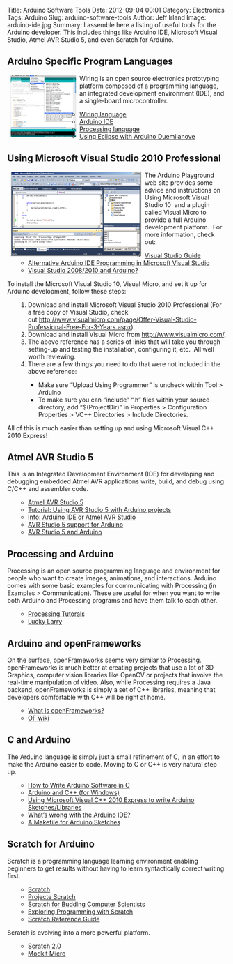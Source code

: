 Title: Arduino Software Tools
Date: 2012-09-04 00:01
Category: Electronics
Tags: Arduino
Slug: arduino-software-tools
Author: Jeff Irland
Image: arduino-ide.jpg
Summary: I assemble here a listing of useful tools for the Arduino developer. This includes things like Arduino IDE, Microsoft Visual Studio, Atmel AVR Studio 5, and even Scratch for Arduino. 

<h2>Arduino Specific Program Languages</h2>
<a href="http://arduino.cc/en/Main/Software">
    <img class="alignright size-thumbnail wp-image-45" style="margin: 0px 8px; float: left" title="Arduino IDE" alt="arduino IDE" src="/images/arduino-ide.jpg" width="150" height="143" />
</a>
Wiring is an open source electronics prototyping platform composed of a programming language, an integrated development environment (IDE), and a single-board microcontroller.
<ul>
<ul>
	<li><a href="http://wiring.org.co/">Wiring language</a></li>
	<li><a href="http://arduino.cc/en/Main/Software">Arduino IDE</a></li>
	<li><a href="http://www.processing.org/">Processing language</a></li>
	<li><a href="http://www.chipkin.com/using-eclipse-with-arduino-duemilanove/">Using Eclipse with Arduino Duemilanove</a></li>
</ul>
</ul>
<h2>Using Microsoft Visual Studio 2010 Professional</h2>
<a href="http://www.visualmicro.com">
    <img class="alignright size-medium wp-image-395" style="margin: 0px 8px; float: left" title="Arduino for Visual Studio Demo" alt="Visual Studio Demo" src="/images/arduino-for-visual-studio-demo.png" width="300" height="194" />
</a>
The Arduino Playground web site provides some advice and instructions on Using Microsoft Visual Studio 10  and a plugin called Visual Micro to provide a full Arduino development platform.  For more information, check out:
<ul>
<ul>
	<li><a href="http://arduino.cc/playground/Code/VisualStudio">Visual Studio Guide</a></li>
	<li><a href="http://arduino.cc/playground/Code/VisualMicro">Alternative Arduino IDE Programming in Microsoft Visual Studio</a></li>
	<li><a href="http://www.arduinodev.com/arduino-with-visual-studio/">Visual Studio 2008/2010 and Arduino?</a></li>
</ul>
</ul>

To install the Microsoft Visual Studio 10, Visual Micro, and set it up for Arduino development, follow these steps:
<ol>
<ol>
	<li>Download and install Microsoft Visual Studio 2010 Professional (For a free copy of Visual Studio, check out <a href="http://www.visualmicro.com/page/Offer-Visual-Studio-Professional-Free-For-3-Years.aspx">http://www.visualmicro.com/page/Offer-Visual-Studio-Professional-Free-For-3-Years.aspx</a>).</li>
	<li>Download and install Visual Micro from <a href="http://www.visualmicro.com/">http://www.visualmicro.com/</a>.</li>
	<li>The above reference has a series of links that will take you through setting-up and testing the installation, configuring it, etc.  All well worth reviewing.</li>
	<li>There are a few things you need to do that were not included in the above reference:</li>
</ol>
<ul>
<ul>
	<li>Make sure “Upload Using Programmer” is uncheck within Tool &gt; Arduino</li>
	<li>To make sure you can “include” “.h” files within your source directory, add “$(ProjectDir)” in Properties &gt; Configuration Properties &gt; VC++ Directories &gt; Include Directories.</li>
</ul>
</ul>
</ol>
All of this is much easier than setting up and using Microsoft Visual C++ 2010 Express!
<h2>Atmel AVR Studio 5</h2>
This is an Integrated Development Environment (IDE) for developing and debugging embedded Atmel AVR applications write, build, and debug using C/C++ and assembler code.
<ul>
<ul>
	<li><a href="http://www.atmel.com/microsite/avr_studio_5/">Atmel AVR Studio 5</a></li>
	<li><a href="http://www.engblaze.com/tutorial-using-avr-studio-5-with-arduino-projects/">Tutorial: Using AVR Studio 5 with Arduino projects</a></li>
	<li><a href="http://automation.binarysage.net/?p=1493">Info: Arduino IDE or Atmel AVR Studio</a></li>
	<li><a href="http://www.avrfreaks.net/index.php?name=PNphpBB2&amp;file=viewtopic&amp;p=884538">AVR Studio 5 support for Arduino</a></li>
	<li><a href="http://www.normalexception.net/index.php/Projects/setting-up-avrstudio-for-arduino-development">AVR Studio 5 and Arduino</a></li>
</ul>
</ul>
<h2>Processing and Arduino</h2>
Processing is an open source programming language and environment for people who want to create images, animations, and interactions. Arduino comes with some basic examples for communicating with Processing (in Examples &gt; Communication). These are useful for when you want to write both Arduino and Processing programs and have them talk to each other.
<ul>
<ul>
	<li><a href="http://processing.org/learning/">Processing Tutorals</a></li>
	<li><a href="http://luckylarry.co.uk/programming-tutorials/processing/">Lucky Larry</a></li>
</ul>
</ul>
<h2>Arduino and openFrameworks</h2>
On the surface, openFrameworks seems very similar to Processing. openFrameworks is much better at creating projects that use a lot of 3D Graphics, computer vision libraries like OpenCV or projects that involve the real-time manipulation of video. Also, while Processing requires a Java backend, openFrameworks is simply a set of C++ libraries, meaning that developers comfortable with C++ will be right at home.
<ul>
<ul>
	<li><a href="http://www.sparkfun.com/tutorials/318">What is openFrameworks?</a></li>
	<li><a href="http://wiki.openframeworks.cc/index.php?title=Main_Page">OF wiki</a></li>
</ul>
</ul>
<h2>C and Arduino</h2>
The Arduino language is simply just a small refinement of C, in an effort to make the Arduino easier to code. Moving to C or C++ is very natural step up.
<ul>
<ul>
	<li><a href="http://www.wikihow.com/Write-Arduino-Software-in-C">How to Write Arduino Software in C</a></li>
	<li><a href="http://arduino.cc/playground/Interfacing/CPPWindows">Arduino and C++ (for Windows)</a></li>
	<li><a href="http://arduino.cc/playground/Code/VisualCPPExpress">Using Microsoft Visual C++ 2010 Express to write Arduino Sketches/Libraries</a></li>
	<li><a href="http://pragprog.com/magazines/2011-04/advanced-arduino-hacking">What’s wrong with the Arduino IDE?</a></li>
	<li><a href="http://bleaklow.com/2010/06/04/a_makefile_for_arduino_sketches.html">A Makefile for Arduino Sketches</a></li>
</ul>
</ul>
<h2>Scratch for Arduino</h2>
Scratch is a programming language learning environment enabling beginners to get results without having to learn syntactically correct writing first.
<ul>
<ul>
	<li><a href="http://scratch.mit.edu/">Scratch</a></li>
	<li><a href="http://seaside.citilab.eu/scratch/arduino">Projecte Scratch</a></li>
	<li><a href="http://cs.harvard.edu/malan/scratch/printer.php">Scratch for Budding Computer Scientists</a></li>
	<li><a href="http://mentalarcade.com/visa/scratch.html">Exploring Programming with Scratch</a></li>
	<li><a href="http://www.worcpublib.org/pdf/scratch/Scratch%20Reference%20Guide%20&amp;%20Dictionary.pdf">Scratch Reference Guide</a></li>
</ul>
</ul>
Scratch is evolving into a more powerful platform.
<ul>
<ul>
	<li><a href="http://wiki.scratch.mit.edu/wiki/Scratch_2.0">Scratch 2.0</a></li>
	<li><a href="http://www.modk.it/">Modkit Micro</a></li>
</ul>
</ul>
